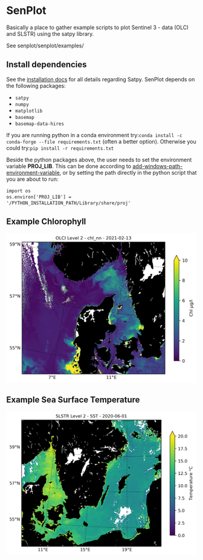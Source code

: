 # SenPlot
Basically a place to gather example scripts to plot Sentinel 3 - data (OLCI and SLSTR) using the satpy library.

See senplot/senplot/examples/

Install dependencies
--------

See the [installation docs](https://satpy.readthedocs.io/en/stable/install.html)
for all details regarding Satpy. 
SenPlot depends on the following packages:

- ``satpy``
- ``numpy``
- ``matplotlib``
- ``basemap``
- ``basemap-data-hires``

If you are running python in a conda environment try:```conda install -c conda-forge --file requirements.txt``` 
(often a better option). Otherwise you could try:```pip install -r requirements.txt```

Beside the python packages above, the user needs to set the environment variable __PROJ_LIB__. 
This can be done according to [add-windows-path-environment-variable](https://helpdeskgeek.com/windows-10/add-windows-path-environment-variable/), 
or by setting the path directly in the python script that you are about to run:
```
import os
os.environ['PROJ_LIB'] = '/PYTHON_INSTALLATION_PATH/Library/share/proj'
```

Example Chlorophyll
--------
![Example Chlorophyll](senplot/etc/chl_nn_test_plot.png)

Example Sea Surface Temperature
--------
![Example SST](senplot/etc/sst_test_plot.png)